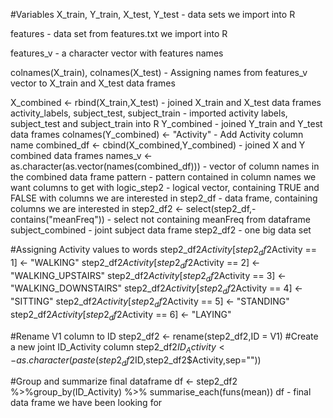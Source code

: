 #Variables
X_train, Y_train, X_test, Y_test - data sets we import into R

features - data set from features.txt we import into R

features_v - a character vector with features names

colnames(X_train), colnames(X_test) - Assigning names from features_v vector to X_train and X_test data frames

X_combined <- rbind(X_train,X_test) - joined X_train and X_test data frames
activity_labels, subject_test, subject_train - imported activity labels, subject_test and subject_train into R
Y_combined - joined Y_train and Y_test data frames
colnames(Y_combined) <- "Activity" - Add Activity column name
combined_df <- cbind(X_combined,Y_combined) - joined X and Y combined data frames
names_v <- as.character(as.vector(names(combined_df))) - vector of column names in the combined data frame
pattern - pattern contained in column names we want columns to get with
logic_step2 - logical vector, containing TRUE and FALSE with columns we are interested in
step2_df - data frame, containing columns we are interested in
step2_df2 <- select(step2_df,-contains("meanFreq")) - select not containing meanFreq from dataframe
subject_combined - joint subject data frame
step2_df2 - one big data set

#Assigning Activity values to words
step2_df2$Activity[step2_df2$Activity == 1] <- "WALKING"
step2_df2$Activity[step2_df2$Activity == 2] <- "WALKING_UPSTAIRS"
step2_df2$Activity[step2_df2$Activity == 3] <- "WALKING_DOWNSTAIRS"
step2_df2$Activity[step2_df2$Activity == 4] <- "SITTING"
step2_df2$Activity[step2_df2$Activity == 5] <- "STANDING"
step2_df2$Activity[step2_df2$Activity == 6] <- "LAYING"

#Rename V1 column to ID
step2_df2 <- rename(step2_df2,ID = V1)
#Create a new joint ID_Activity column
step2_df2$ID_Activity <- as.character(paste(step2_df2$ID,step2_df2$Activity,sep=""))

#Group and summarize final dataframe
df <- step2_df2 %>%group_by(ID_Activity) %>% summarise_each(funs(mean))
df - final data frame we have been looking for
